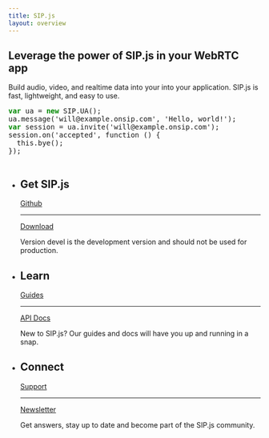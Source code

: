 ```yaml
---
title: SIP.js
layout: overview
---
```

<article class="wrapper group home-feature">
	<div class="feature">
		<h1>Leverage the power of SIP.js in your WebRTC app</h1>
		<p class="intro">Build audio, video, and realtime data into your into your application. SIP.js is fast, lightweight, and easy to use.</p>
	</div>
	<pre>
<span style="color:#080;font-weight:bold">var</span> ua = <span style="color:#080;font-weight:bold">new</span> SIP.UA();
ua.message('will@example.onsip.com', 'Hello, world!');
<span style="color:#080;font-weight:bold">var</span> session = ua.invite('will@example.onsip.com');
session.on('accepted', function () {
  this.bye();
});
	</pre>
	<div class="clearfix"></div>
</article>

<div class="full-width-divider">
	<ul class="wrapper highlights">
		<li>
			<h2>Get SIP.js</h2>
			<div class="highlight-icon-wrapper">
				<div class="highlight-icon icon-arrow">
					<div class="hoverstate">
						<a href="/github/">Github</a>
						<hr>
						<a href="/download/">Download</a>
					</div>
				</div>
			</div>
			<p class="subpara">Version devel is the development version and should not be used for production.</p>
		</li>
		<li>
			<h2>Learn</h2>
			<div class="highlight-icon-wrapper">
				<div class="highlight-icon icon-books">
					<div class="hoverstate">
						<a href="/guides/">Guides</a>
						<hr>
						<a href="/api/">API Docs</a>
					</div>
				</div>
			</div>
			<p class="subpara">New to SIP.js? Our guides and docs will have you up and running in a snap.</p>
		</li>
		<li>
			<h2>Connect</h2>
			<div class="highlight-icon-wrapper">
				<div class="highlight-icon icon-chat">
					<div class="hoverstate">
						<a href="https://groups.google.com/forum/#!forum/sip_js">Support</a>
						<hr>
						<a href="https://groups.google.com/forum/#!forum/sip_js">Newsletter</a>
					</div>
				</div>
			</div>
			<p class="subpara">Get answers, stay up to date and become part of the SIP.js community.</p>
		</li>
		<div class="clearfix"></div>
	</ul>
</div>
